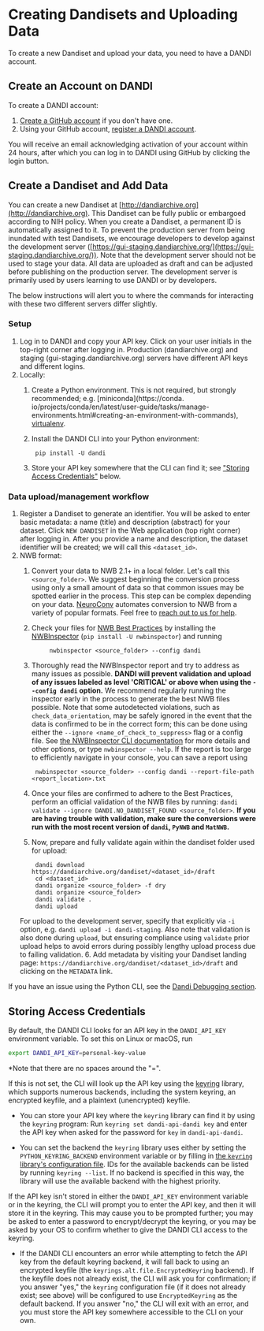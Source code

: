 # Creating Dandisets and Uploading Data

To create a new Dandiset and upload your data, you need to have a DANDI account.

## Create an Account on DANDI

To create a DANDI account:

1. [Create a GitHub account](https://github.com/) if you don't have one.
2. Using your GitHub account, [register a DANDI account](https://gui.dandiarchive.org/#/user/register).

You will receive an email acknowledging activation of your account within 24
hours, after which you can log in to DANDI using GitHub by clicking the login
button.

## Create a Dandiset and Add Data

You can create a new Dandiset at [http://dandiarchive.org](http://dandiarchive.org). This Dandiset can be fully 
public or embargoed 
according to NIH policy.
When you create a Dandiset, a permanent ID is automatically assigned to it.
To prevent the production server from being inundated with test Dandisets, we encourage developers to develop 
against the development server ([https://gui-staging.dandiarchive.org/](https://gui-staging.dandiarchive.org/)). Note 
that the development server
should not be used to stage your data. All data are uploaded as draft and can be adjusted before publishing on
the production server. The development server is primarily used by users learning to use DANDI or by developers.

The below instructions will alert you to where the commands for interacting with these 
two different servers differ slightly. 

### **Setup**

1. Log in to DANDI and copy your API key. Click on your user initials in the
    top-right corner after logging in. Production (dandiarchive.org) and staging (gui-staging.dandiarchive.org) servers 
      have different API keys and different logins.
1. Locally:
    1. Create a Python environment. This is not required, but strongly recommended; e.g. [miniconda](https://conda.
          io/projects/conda/en/latest/user-guide/tasks/manage-environments.html#creating-an-environment-with-commands),
         [virtualenv](https://docs.python.org/3/library/venv.html).
    2. Install the DANDI CLI into your Python environment:

            pip install -U dandi

    3. Store your API key somewhere that the CLI can find it; see ["Storing
          Access Credentials"](#storing-access-credentials) below.

### **Data upload/management workflow**

1. Register a Dandiset to generate an identifier. You will be asked to enter
    basic metadata: a name (title) and description (abstract) for your dataset.
    Click `NEW DANDISET` in the Web application (top right corner) after logging in. 
    After you provide a name and description, the dataset identifier will be created; 
    we will call this `<dataset_id>`.
1. NWB format:
    1. Convert your data to NWB 2.1+ in a local folder. Let's call this `<source_folder>`.
    We suggest beginning the conversion process using only a small amount of data so that common issues may be spotted earlier in the process.
    This step can be complex depending on your data.
    [NeuroConv](https://neuroconv.readthedocs.io/) automates conversion to NWB from a variety of popular formats.
    Feel free to [reach out to us for help](https://github.com/dandi/helpdesk/discussions).
    2. Check your files for [NWB Best Practices](https://nwbinspector.readthedocs.io/en/dev/best_practices/best_practices_index.html) by installing
    the [NWBInspector](https://nwbinspector.readthedocs.io/en/dev/user_guide/user_guide_index.html) (`pip install -U nwbinspector`) and running

                nwbinspector <source_folder> --config dandi
                
    3. Thoroughly read the NWBInspector report and try to address as many issues as possible. **DANDI will prevent validation and upload of any issues
    labeled as level 'CRITICAL' or above when using the `--config dandi` option.**
    We recommend regularly running the inspector early in the process to generate the best NWB files possible.
    Note that some autodetected violations, such as `check_data_orientation`, may be safely ignored in the event 
       that the data is confirmed to be in the correct form; this can be done using either the `--ignore <name_of_check_to_suppress>` flag or a config file. See [the NWBInspector CLI documentation](https://nwbinspector.readthedocs.io/en/dev/user_guide/using_the_command_line_interface.html) for more details and other options, or type `nwbinspector --help`.
    If the report is too large to efficiently navigate in your console, you can save a report using

            nwbinspector <source_folder> --config dandi --report-file-path <report_location>.txt

    4. Once your files are confirmed to adhere to the Best Practices, perform an official validation of the NWB files by running: `dandi validate --ignore DANDI.NO_DANDISET_FOUND <source_folder>`.
        **If you are having trouble with validation, make sure the conversions were run with the most recent version of `dandi`, `PyNWB` and `MatNWB`.**
    5. Now, prepare and fully validate again within the dandiset folder used for upload:

            dandi download https://dandiarchive.org/dandiset/<dataset_id>/draft
            cd <dataset_id>
            dandi organize <source_folder> -f dry
            dandi organize <source_folder>
            dandi validate .
            dandi upload

    For upload to the development server, specify that explicitly via `-i` option, e.g.
    `dandi upload -i dandi-staging`.
    Also note that validation is also done during `upload`, but ensuring compliance using `validate` prior upload helps to avoid errors during possibly lengthy upload process due to failing validation.
    6. Add metadata by visiting your Dandiset landing page: 
       `https://dandiarchive.org/dandiset/<dataset_id>/draft` and clicking on the `METADATA` link.

If you have an issue using the Python CLI, see the [Dandi Debugging section](./15_debugging.md).

## Storing Access Credentials

By default, the DANDI CLI looks for an API key in the `DANDI_API_KEY`
environment variable.  To set this on Linux or macOS, run

```bash
export DANDI_API_KEY=personal-key-value
```
*Note that there are no spaces around the "=".

If this is not set, the CLI will look up the API
key using the [keyring](https://github.com/jaraco/keyring) library, which
supports numerous backends, including the system keyring, an encrypted keyfile,
and a plaintext (unencrypted) keyfile.

- You can store your API key where the `keyring` library can find it by using
  the `keyring` program: Run `keyring set dandi-api-dandi key` and enter the
  API key when asked for the password for `key` in `dandi-api-dandi`.

- You can set the backend the `keyring` library uses either by setting the
  `PYTHON_KEYRING_BACKEND` environment variable or by filling in [the `keyring`
  library's configuration file](https://github.com/jaraco/keyring#configuring).
  IDs for the available backends can be listed by running `keyring --list`.  If
  no backend is specified in this way, the library will use the available
  backend with the highest priority.

If the API key isn't stored in either the `DANDI_API_KEY` environment variable
or in the keyring, the CLI will prompt you to enter the API key, and then it
will store it in the keyring.  This may cause you to be prompted further; you
may be asked to enter a password to encrypt/decrypt the keyring, or you may be
asked by your OS to confirm whether to give the DANDI CLI access to the
keyring.

- If the DANDI CLI encounters an error while attempting to fetch the API key
  from the default keyring backend, it will fall back to using an encrypted
  keyfile (the `keyrings.alt.file.EncryptedKeyring` backend).  If the keyfile
  does not already exist, the CLI will ask you for confirmation; if you answer
  "yes," the `keyring` configuration file (if it does not already exist; see
  above) will be configured to use `EncryptedKeyring` as the default backend.
  If you answer "no," the CLI will exit with an error, and you must store the
  API key somewhere accessible to the CLI on your own.
